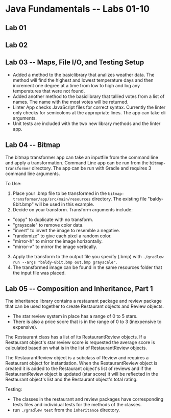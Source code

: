 # Java Fundamentals -- Labs 01-10

## Lab 01

## Lab 02

## Lab 03 -- Maps, File I/O, and Testing Setup

- Added a method to the basiclibrary that analizes weather data. The method will find the highest and lowest temperature days and then increment one degree at a time from low to high and log any temperatures that were not found.
- Added another method to the basiclibrary that tallied votes from a list of names. The name with the most votes will be returned.
- Linter App checks JavaScript files for correct syntax. Currently the linter only checks for semicolons at the appropriate lines. The app can take cli arguments.
- Unit tests are included with the two new library methods and the linter app.

## Lab 04 -- Bitmap

The bitmap transformer app can take an inputfile from the command line and apply a transformation. Command Line app can be run from the `bitmap-transformer` directory. The app can be run with Gradle and requires 3 command line arguments.

To Use:
1. Place your .bmp file to be transformed in the `bitmap-transformer/app/src/main/resources` directory. The existing file "baldy-8bit.bmp" will be used in this example.
2. Decide on your transform. Transform arguments include:
  - "copy" to duplicate with no transform.
  - "grayscale" to remove color data.
  - "invert" to invert the image to resemble a negative.
  - "randomize" to give each pixel a random color.
  - "mirror-h" to mirror the image horizontally.
  - "mirror-v" to mirror the image vertically.
3. Apply the transform to the output file you specify (.bmp) with `./gradlew run --args "baldy-8bit.bmp out.bmp grayscale"`.
4. The transformed image can be found in the same resources folder that the input file was placed.

## Lab 05 -- Composition and Inheritance, Part 1

The inheritance library contains a restaurant package and review package that can be used together to create Restaurant objects and Review objects. 

- The star review system in place has a range of 0 to 5 stars. 
- There is also a price score that is in the range of 0 to 3 (inexpensive to expensive).

The Restaurant class has a list of its RestaurantReview objects. If a Restaurant object's star review score is requested the average score is calculated based on what is in the list of RestaurantReview objects.

The RestaurantReview object is a subclass of Review and requires a Restaurant object for instantiation. When the RestaurantReview object is created it is added to the Restaurant object's list of reviews and if the RestaurantReview object is updated (star score) it will be reflected in the Restaurant object's list and the Restaurant object's total rating.


Testing:

- The classes in the restaurant and review packages have corresponding tests files and individual tests for the methods of the classes.
- run `./gradlew test` from the `inheritance` directory.
